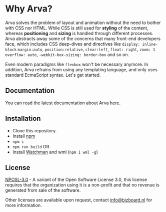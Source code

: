 
# Why Arva?


Arva solves the problem of layout and animation without the need to bother with CSS nor HTML. While CSS is still used for **styling** of the content, whereas **positioning** and **sizing** is handled through different processes.
Arva abstracts away some of the concerns that many front-end developers face,
which includes CSS deep-dives and directives like `display: inline-block` `margin:auto`, `position:relative`, `clear:left`, `float: right`, `zoom: 1` `overflow: auto`, `-webkit-box-sizing: border-box` and so on.

Even modern paradigms like `flexbox` won't be necessary anymore. In addition, Arva refrains from using any templating language, and only uses standard EcmaScript syntax. Let's get started.


## Documentation
You can read the latest documentation about Arva <a href="http://arva.io/arva-js/">here</a>.

## Installation
 -  Clone this repository.
 -  Install [npm](https://www.npmjs.com/)
 - `npm i`
 - `npm run build` OR
 - Install [Watchman](https://facebook.github.io/watchman/) and wml (`npm i wml -g`)

## License
[NPOSL-3.0](https://opensource.org/licenses/NPOSL-3.0) - A variant of the Open Software License 3.0, this license requires that the organization using it is a non-profit and that no revenue is generated from sale of the software.

Other licenses are available upon request, contact info@bizboard.nl for more information.

